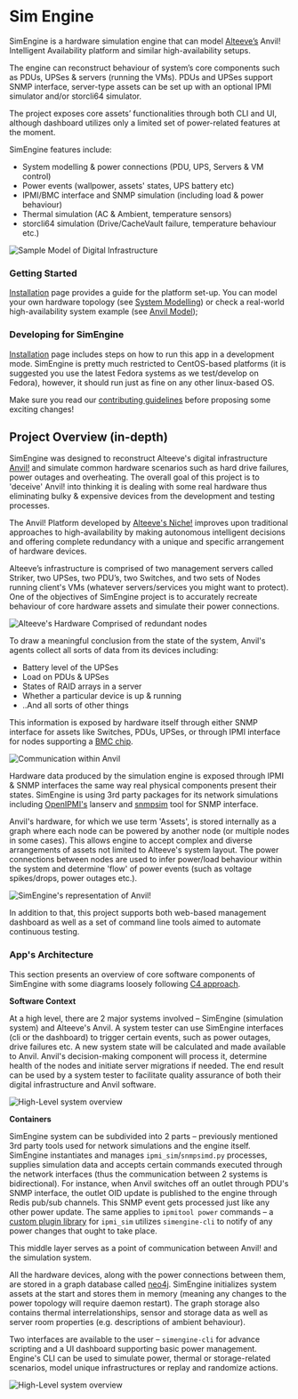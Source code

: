 # Sim Engine

SimEngine is a hardware simulation engine that can model [Alteeve’s](https://www.alteeve.com/c/) Anvil! Intelligent Availability platform and similar high-availability setups.

The engine can reconstruct behaviour of system’s core components such as PDUs, UPSes & servers (running the VMs). PDUs and UPSes support SNMP interface, server-type assets can be set up with an optional IPMI simulator and/or storcli64 simulator.

The project exposes core assets’ functionalities through both CLI and UI, although dashboard utilizes only a limited set of power-related features at the moment.

SimEngine features include:

- System modelling & power connections (PDU, UPS, Servers & VM control)
- Power events (wallpower, assets' states, UPS battery etc)
- IPMI/BMC interface and SNMP simulation (including load & power behaviour)
- Thermal simulation (AC & Ambient, temperature sensors)
- storcli64 simulation (Drive/CacheVault failure, temperature behaviour etc.)

![Sample Model of Digital Infrastructure](./server.png)

### Getting Started

[Installation](./Installation) page provides a guide for the platform set-up. You can model your own hardware topology (see [System Modelling](./System%20Modeling)) or check a real-world high-availability system example (see [Anvil Model](./Anvil%20Model));

### Developing for SimEngine

[Installation](./Installation/#development-version) page includes steps on how to run this app in a development mode. SimEngine is pretty much restricted to CentOS-based platforms (it is suggested you use the latest Fedora systems as we test/develop on Fedora), however, it should run just as fine on any other linux-based OS.

Make sure you read our [contributing guidelines](https://github.com/Seneca-CDOT/simengine/blob/master/CONTRIBUTING.md) before proposing some exciting changes!

## Project Overview (in-depth)

SimEngine was designed to reconstruct Alteeve's digital infrastructure [Anvil!](https://www.alteeve.com/w/What_is_an_Anvil!_and_why_do_I_care%3F) and simulate common hardware scenarios such as hard drive failures, power outages and overheating. The overall goal of this project is to 'deceive' Anvil! into thinking it is dealing with some real hardware thus eliminating bulky & expensive devices from the development and testing processes.

The Anvil! Platform developed by [Alteeve's Niche!](https://www.alteeve.com/) improves upon traditional approaches to high-availability by making autonomous intelligent decisions and offering complete redundancy with a unique and specific arrangement of hardware devices.

Alteeve’s infrastructure is comprised of two management servers called Striker, two UPSes, two PDU’s, two Switches, and two sets
of Nodes running client's VMs (whatever servers/services you might want to protect). One of the objectives of SimEngine project is to accurately recreate behaviour of core hardware assets and simulate their power connections.

![Alteeve's Hardware Comprised of redundant nodes](./alteeveHardware.png)

To draw a meaningful conclusion from the state of the system, Anvil's agents collect all sorts of data from its devices including:

*  Battery level of the UPSes
*  Load on PDUs & UPSes
*  States of RAID arrays in a server
*  Whether a particular device is up & running
*  ..And all sorts of other things

This information is exposed by hardware itself through either SNMP interface for assets like Switches, PDUs, UPSes, or through IPMI interface for nodes supporting a [BMC chip](https://www.servethehome.com/explaining-the-baseboard-management-controller-or-bmc-in-servers/).

![Communication within Anvil](./alteeveHardwareInterface.png)

Hardware data produced by the simulation engine is exposed through IPMI & SNMP interfaces the same way real physical components present their states. SimEngine is using 3rd party packages for its network simulations including [OpenIPMI's](https://sourceforge.net/projects/openipmi/) lanserv and [snmpsim](http://snmplabs.com/snmpsim/simulating-agents.html) tool for SNMP interface.

Anvil's hardware, for which we use term 'Assets', is stored internally as a graph where each node can be powered by another node (or multiple nodes in some cases). This allows engine to accept complex and diverse arrangements of assets not limited to Alteeve's system layout. The power connections between nodes are used to infer power/load behaviour within the system and determine 'flow' of power events (such as voltage spikes/drops, power outages etc.).


![SimEngine's representation of Anvil!](./simHardware.png)

In addition to that, this project supports both web-based management dashboard as well as a set of command line tools aimed to automate continuous testing.

### App's Architecture

This section presents an overview of core software components of SimEngine with some diagrams loosely following [C4 approach](https://c4model.com).

**Software Context**

At a high level, there are 2 major systems involved – SimEngine (simulation system) and Alteeve's Anvil. A system tester can use SimEngine interfaces (cli or the dashboard) to trigger certain events, such as power outages, drive failures etc. A new system state will be calculated and made available to Anvil. Anvil's decision-making component will process it, determine health of the nodes and initiate server migrations if needed. The end result can be used by a system tester to facilitate quality assurance of both their digital infrastructure and Anvil software.

![High-Level system overview](./highLvlComponents.png)


**Containers**

SimEngine system can be subdivided into 2 parts – previously mentioned 3rd party tools used for network simulations and the engine itself. SimEngine instantiates and manages `ipmi_sim`/`snmpsimd.py` processes, supplies simulation data and accepts certain commands executed through the network interfaces (thus the communication between 2 systems is bidirectional). For instance, when Anvil switches off an outlet through PDU's SNMP interface, the outlet OID update is published to the engine through Redis pub/sub channels. This SNMP event gets processed just like any other power update. The same applies to `ipmitool power` commands – a [custom plugin library](https://github.com/Seneca-CDOT/simengine/tree/master/enginecore/ipmi_sim) for `ipmi_sim` utilizes `simengine-cli` to notify of any power changes that ought to take place.

This middle layer serves as a point of communication between Anvil! and the simulation system.

All the hardware devices, along with the power connections between them, are stored in a graph database called [neo4j](https://neo4j.com/). SimEngine initializes system assets at the start and stores them in memory (meaning any changes to the power topology will require daemon restart). The graph storage also contains thermal interrelationships, sensor and storage data as well as server room properties (e.g. descriptions of ambient behaviour).

Two interfaces are available to the user – `simengine-cli` for advance scripting and a UI dashboard supporting basic power management. Engine's CLI can be used to simulate power, thermal or storage-related scenarios, model unique infrastructures or replay and randomize actions.

![High-Level system overview](./components.png)
